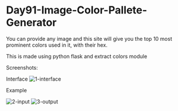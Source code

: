 # Day91-Image-Color-Pallete-Generator
You can provide any image and this site will give you the top 10 most prominent colors used in it, with their hex.

This is made using python flask and extract colors module

Screenshots:

Interface
![1-interface](https://github.com/batgit39/Day91-Image-Color-Pallete-Generator/assets/86790253/09061637-fa01-491a-90e8-a4d0c762b0d0)

Example

![2-input](https://github.com/batgit39/Day91-Image-Color-Pallete-Generator/assets/86790253/f885fd0c-73e8-4b72-8fe0-0214e3bbe165)
![3-output](https://github.com/batgit39/Day91-Image-Color-Pallete-Generator/assets/86790253/a509f4be-fc37-47b0-abca-3e55413e5126)
